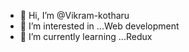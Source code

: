 - 👋 Hi, I’m @Vikram-kotharu
- 👀 I’m interested in ...Web development
- 🌱 I’m currently learning ...Redux


<!---
Vikram-kotharu/Vikram-kotharu is a ✨ special ✨ repository because its `README.md` (this file) appears on your GitHub profile.
You can click the Preview link to take a look at your changes.
--->
